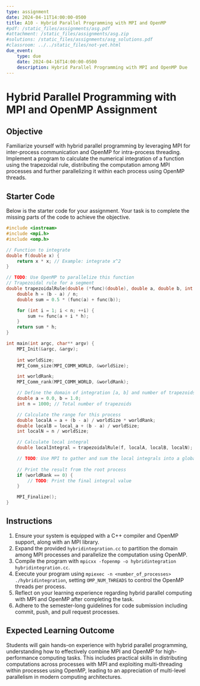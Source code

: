 ```yaml
---
type: assignment
date: 2024-04-11T14:00:00-0500
title: A10 - Hybrid Parallel Programming with MPI and OpenMP
#pdf: /static_files/assignments/asg.pdf
#attachment: /static_files/assignments/asg.zip
#solutions: /static_files/assignments/asg_solutions.pdf
#classroom: ../../static_files/not-yet.html
due_event: 
    type: due
    date: 2024-04-16T14:00:00-0500
    description: Hybrid Parallel Programming with MPI and OpenMP Due
---
```

<!-- This is a sample assignment. (25 points)-->
# Hybrid Parallel Programming with MPI and OpenMP Assignment

## Objective
Familiarize yourself with hybrid parallel programming by leveraging MPI for inter-process communication and OpenMP for intra-process threading. Implement a program to calculate the numerical integration of a function using the trapezoidal rule, distributing the computation among MPI processes and further parallelizing it within each process using OpenMP threads.

## Starter Code
Below is the starter code for your assignment. Your task is to complete the missing parts of the code to achieve the objective.

```c++
#include <iostream>
#include <mpi.h>
#include <omp.h>

// Function to integrate
double f(double x) {
    return x * x; // Example: integrate x^2
}

// TODO: Use OpenMP to parallelize this function
// Trapezoidal rule for a segment
double trapezoidalRule(double (*func)(double), double a, double b, int n) {
    double h = (b - a) / n;
    double sum = 0.5 * (func(a) + func(b));

    for (int i = 1; i < n; ++i) {
        sum += func(a + i * h);
    }
    return sum * h;
}

int main(int argc, char** argv) {
    MPI_Init(&argc, &argv);
    
    int worldSize;
    MPI_Comm_size(MPI_COMM_WORLD, &worldSize);

    int worldRank;
    MPI_Comm_rank(MPI_COMM_WORLD, &worldRank);

    // Define the domain of integration [a, b] and number of trapezoids
    double a = 0.0, b = 1.0;
    int n = 1000; // Total number of trapezoids

    // Calculate the range for this process
    double localA = a + (b - a) / worldSize * worldRank;
    double localB = local_a + (b - a) / worldSize;
    int localN = n / worldSize;

    // Calculate local integral
    double localIntegral = trapezoidalRule(f, localA, localB, localN);

    // TODO: Use MPI to gather and sum the local integrals into a global integral
    
    // Print the result from the root process
    if (worldRank == 0) {
        // TODO: Print the final integral value
    }

    MPI_Finalize();
}
```

## Instructions

1. Ensure your system is equipped with a C++ compiler and OpenMP support, along with an MPI library.
2. Expand the provided `hybridintegration.cc` to partition the domain among MPI processes and parallelize the computation using OpenMP.
3. Compile the program with `mpicxx -fopenmp -o hybridintegration hybridintegration.cc`.
4. Execute your program using `mpiexec -n <number_of_processes> ./hybridintegration`, setting `OMP_NUM_THREADS` to control the OpenMP threads per process.
5. Reflect on your learning experience regarding hybrid parallel computing with MPI and OpenMP after completing the task.
6. Adhere to the semester-long guidelines for code submission including commit, push, and pull request processes.

## Expected Learning Outcome

Students will gain hands-on experience with hybrid parallel programming, understanding how to effectively combine MPI and OpenMP for high-performance computing tasks. This includes practical skills in distributing computations across processes with MPI and exploiting multi-threading within processes using OpenMP, leading to an appreciation of multi-level parallelism in modern computing architectures.
